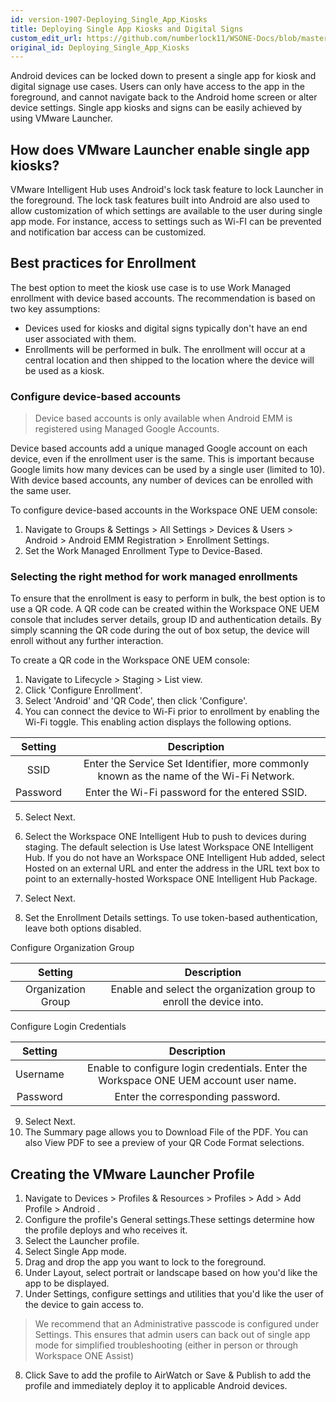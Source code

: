 ```yaml
---
id: version-1907-Deploying_Single_App_Kiosks
title: Deploying Single App Kiosks and Digital Signs
custom_edit_url: https://github.com/numberlock11/WSONE-Docs/blob/master/docs/Google/Deploying_Single_App_Kiosks.md
original_id: Deploying_Single_App_Kiosks
---
```


Android devices can be locked down to present a single app for kiosk and digital signage use cases. Users can only have access to the app in the foreground, and cannot navigate back to the Android home screen or alter device settings. Single app kiosks and signs can be easily achieved by using VMware Launcher.

## How does VMware Launcher enable single app kiosks?
VMware Intelligent Hub uses Android's lock task feature to lock Launcher in the foreground. The lock task features built into Android are also used to allow customization of which settings are available to the user during single app mode. For instance, access to settings such as Wi-FI can be prevented and notification bar access can be customized.

## Best practices for Enrollment
The best option to meet the kiosk use case is to use Work Managed enrollment with device based accounts. The recommendation is based on two key assumptions:

* Devices used for kiosks and digital signs typically don't have an end user associated with them.
* Enrollments will be performed in bulk. The enrollment will occur at a central location and then shipped to the location where the device will be used as a kiosk.

### Configure device-based accounts
> Device based accounts is only available when Android EMM is registered using Managed Google Accounts.

Device based accounts add a unique managed Google account on each device, even if the enrollment user is the same. This is important because Google limits how many devices can be used by a single user (limited to 10). With device based accounts, any number of devices can be enrolled with the same user.

To configure device-based accounts in the Workspace ONE UEM console:
1. Navigate to Groups & Settings > All Settings > Devices & Users > Android > Android EMM Registration > Enrollment Settings.
2. Set the Work Managed Enrollment Type to Device-Based.

### Selecting the right method for work managed enrollments
To ensure that the enrollment is easy to perform in bulk, the best option is to use a QR code. A QR code can be created within the Workspace ONE UEM console that includes server details, group ID and authentication details. By simply scanning the QR code during the out of box setup, the device will enroll without any further interaction.

To create a QR code in the Workspace ONE UEM console:
1. Navigate to Lifecycle > Staging > List view.
2. Click 'Configure Enrollment'.
3. Select 'Android' and 'QR Code', then click 'Configure'.
4. You can connect the device to Wi-Fi prior to enrollment by enabling the Wi-Fi toggle. This enabling action displays the following options.

|  Setting |                                       Description                                       |
|:--------:|:---------------------------------------------------------------------------------------:|
| SSID     | Enter the Service Set Identifier, more commonly known as the name of the Wi-Fi Network. |
| Password | Enter the Wi-Fi password for the entered SSID.                                          |

5. Select Next.

6. Select the Workspace ONE Intelligent Hub to push to devices during staging. The default selection is Use latest Workspace ONE Intelligent Hub. If you do not have an Workspace ONE Intelligent Hub added, select Hosted on an external URL and enter the address in the URL text box to point to an externally-hosted Workspace ONE Intelligent Hub Package.

7. Select Next.

8. Set the Enrollment Details settings. To use token-based authentication, leave both options disabled.

Configure Organization Group

|       Setting      |                             Description                             |
|:------------------:|:-------------------------------------------------------------------:|
| Organization Group | Enable and select the organization group to enroll the device into. |

Configure Login Credentials

|  Setting |                                      Description                                      |
|:--------:|:-------------------------------------------------------------------------------------:|
| Username | Enable to configure login credentials. Enter the Workspace ONE UEM account user name. |
| Password | Enter the corresponding password.                                                     |

9. Select Next.
10. The Summary page allows you to Download File of the PDF. You can also View PDF to see a preview of your QR Code Format selections.


## Creating the VMware Launcher Profile

1. Navigate to Devices > Profiles & Resources > Profiles > Add > Add Profile > Android .
2. Configure the profile's General settings.These settings determine how the profile deploys and who receives it.
3. Select the Launcher profile.
4. Select Single App mode.
5. Drag and drop the app you want to lock to the foreground.
6. Under Layout, select portrait or landscape based on how you'd like the app to be displayed.
7. Under Settings, configure settings and utilities that you'd like the user of the device to gain access to.
> We recommend that an Administrative passcode is configured under Settings. This ensures that admin users can back out of single app mode for simplified troubleshooting (either in person or through Workspace ONE Assist)

8. Click Save to add the profile to AirWatch or Save & Publish to add the profile and immediately deploy it to applicable Android devices.
